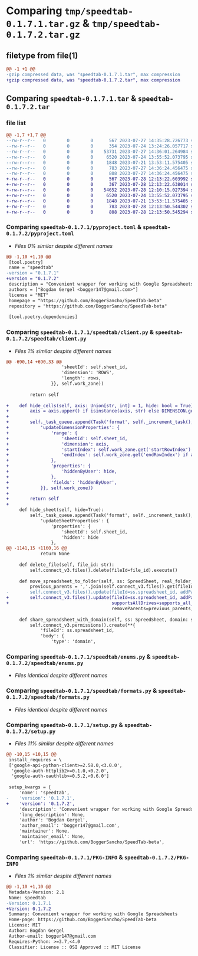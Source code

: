 # Comparing `tmp/speedtab-0.1.7.1.tar.gz` & `tmp/speedtab-0.1.7.2.tar.gz`

## filetype from file(1)

```diff
@@ -1 +1 @@
-gzip compressed data, was "speedtab-0.1.7.1.tar", max compression
+gzip compressed data, was "speedtab-0.1.7.2.tar", max compression
```

## Comparing `speedtab-0.1.7.1.tar` & `speedtab-0.1.7.2.tar`

### file list

```diff
@@ -1,7 +1,7 @@
--rw-r--r--   0        0        0      567 2023-07-27 14:35:28.726773 speedtab-0.1.7.1/pyproject.toml
--rw-r--r--   0        0        0      354 2023-07-24 13:24:26.057717 speedtab-0.1.7.1/speedtab/__init__.py
--rw-r--r--   0        0        0    53731 2023-07-27 14:36:01.264984 speedtab-0.1.7.1/speedtab/client.py
--rw-r--r--   0        0        0     6520 2023-07-24 13:55:52.073795 speedtab-0.1.7.1/speedtab/enums.py
--rw-r--r--   0        0        0     1848 2023-07-21 13:53:11.575405 speedtab-0.1.7.1/speedtab/formats.py
--rw-r--r--   0        0        0      783 2023-07-27 14:36:24.456475 speedtab-0.1.7.1/setup.py
--rw-r--r--   0        0        0      808 2023-07-27 14:36:24.456475 speedtab-0.1.7.1/PKG-INFO
+-rw-r--r--   0        0        0      567 2023-07-28 12:13:22.603992 speedtab-0.1.7.2/pyproject.toml
+-rw-r--r--   0        0        0      367 2023-07-28 12:13:22.638014 speedtab-0.1.7.2/speedtab/__init__.py
+-rw-r--r--   0        0        0    54652 2023-07-28 12:10:15.027394 speedtab-0.1.7.2/speedtab/client.py
+-rw-r--r--   0        0        0     6520 2023-07-24 13:55:52.073795 speedtab-0.1.7.2/speedtab/enums.py
+-rw-r--r--   0        0        0     1848 2023-07-21 13:53:11.575405 speedtab-0.1.7.2/speedtab/formats.py
+-rw-r--r--   0        0        0      783 2023-07-28 12:13:50.544302 speedtab-0.1.7.2/setup.py
+-rw-r--r--   0        0        0      808 2023-07-28 12:13:50.545294 speedtab-0.1.7.2/PKG-INFO
```

### Comparing `speedtab-0.1.7.1/pyproject.toml` & `speedtab-0.1.7.2/pyproject.toml`

 * *Files 0% similar despite different names*

```diff
@@ -1,10 +1,10 @@
 [tool.poetry]
 name = "speedtab"
-version = "0.1.7.1"
+version = "0.1.7.2"
 description = "Convenient wrapper for working with Google Spreadsheets"
 authors = ["Bogdan Gergel <bogger147@gmail.com>"]
 license = "MIT"
 homepage = "https://github.com/BoggerSancho/SpeedTab-beta"
 repository = "https://github.com/BoggerSancho/SpeedTab-beta"
 
 [tool.poetry.dependencies]
```

### Comparing `speedtab-0.1.7.1/speedtab/client.py` & `speedtab-0.1.7.2/speedtab/client.py`

 * *Files 1% similar despite different names*

```diff
@@ -690,14 +690,33 @@
                     'sheetId': self.sheet_id,
                     'dimension': 'ROWS',
                     'length': rows,
                 }}, self.work_zone))
 
         return self
 
+    def hide_cells(self, axis: Union[str, int] = 1, hide: bool = True):
+        axis = axis.upper() if isinstance(axis, str) else DIMENSION.get(axis)
+
+        self._task_queue.append(Task('format', self._increment_task(), self.sheet_id, {
+            'updateDimensionProperties': {
+                'range': {
+                    'sheetId': self.sheet_id,
+                    'dimension': axis,
+                    'startIndex': self.work_zone.get('startRowIndex') if axis == 'ROWS' else self.work_zone.get('startColumnIndex'),
+                    'endIndex': self.work_zone.get('endRowIndex') if axis == 'ROWS' else self.work_zone.get('endColumnIndex')
+                },
+                'properties': {
+                    'hiddenByUser': hide,
+                },
+                'fields': 'hiddenByUser',
+            }}, self.work_zone))
+
+        return self
+
     def hide_sheet(self, hide=True):
         self._task_queue.append(Task('format', self._increment_task(), self.sheet_id, {
             'updateSheetProperties': {
                 'properties': {
                     'sheetId': self.sheet_id,
                     'hidden': hide
                 },
@@ -1141,15 +1160,16 @@
             return None
 
     def delete_file(self, file_id: str):
         self.connect_v3.files().delete(fileId=file_id).execute()
 
     def move_spreadsheet_to_folder(self, ss: SpreedSheet, real_folder_id: str, supports_all_drives: bool = True):
         previous_parents = ','.join(self.connect_v3.files().get(fileId=ss.spreadsheet_id, fields='parents').execute().get('parents'))
-        self.connect_v3.files().update(fileId=ss.spreadsheet_id, addParents=real_folder_id, supportsAllDrives=supports_all_drives,
+        self.connect_v3.files().update(fileId=ss.spreadsheet_id, addParents=real_folder_id,
+                                       supportsAllDrives=supports_all_drives,
                                        removeParents=previous_parents, fields='id, parents').execute()
 
     def share_spreadsheet_with_domain(self, ss: SpreedSheet, domain: str, role: ShareRole):
         self.connect_v3.permissions().create(**{
             'fileId': ss.spreadsheet_id,
             'body': {
                 'type': 'domain',
```

### Comparing `speedtab-0.1.7.1/speedtab/enums.py` & `speedtab-0.1.7.2/speedtab/enums.py`

 * *Files identical despite different names*

### Comparing `speedtab-0.1.7.1/speedtab/formats.py` & `speedtab-0.1.7.2/speedtab/formats.py`

 * *Files identical despite different names*

### Comparing `speedtab-0.1.7.1/setup.py` & `speedtab-0.1.7.2/setup.py`

 * *Files 11% similar despite different names*

```diff
@@ -10,15 +10,15 @@
 install_requires = \
 ['google-api-python-client>=2.58.0,<3.0.0',
  'google-auth-httplib2>=0.1.0,<0.2.0',
  'google-auth-oauthlib>=0.5.2,<0.6.0']
 
 setup_kwargs = {
     'name': 'speedtab',
-    'version': '0.1.7.1',
+    'version': '0.1.7.2',
     'description': 'Convenient wrapper for working with Google Spreadsheets',
     'long_description': None,
     'author': 'Bogdan Gergel',
     'author_email': 'bogger147@gmail.com',
     'maintainer': None,
     'maintainer_email': None,
     'url': 'https://github.com/BoggerSancho/SpeedTab-beta',
```

### Comparing `speedtab-0.1.7.1/PKG-INFO` & `speedtab-0.1.7.2/PKG-INFO`

 * *Files 1% similar despite different names*

```diff
@@ -1,10 +1,10 @@
 Metadata-Version: 2.1
 Name: speedtab
-Version: 0.1.7.1
+Version: 0.1.7.2
 Summary: Convenient wrapper for working with Google Spreadsheets
 Home-page: https://github.com/BoggerSancho/SpeedTab-beta
 License: MIT
 Author: Bogdan Gergel
 Author-email: bogger147@gmail.com
 Requires-Python: >=3.7,<4.0
 Classifier: License :: OSI Approved :: MIT License
```

